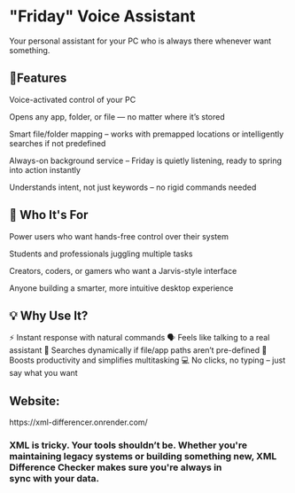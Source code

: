 <h1>"Friday" Voice Assistant </h1>
Your personal assistant for your PC who is always there whenever want something.

<h2>🚀Features</h2>
Voice-activated control of your PC

Opens any app, folder, or file — no matter where it’s stored

Smart file/folder mapping – works with premapped locations or intelligently searches if not predefined

Always-on background service – Friday is quietly listening, ready to spring into action instantly

Understands intent, not just keywords – no rigid commands needed


<h2>👤 Who It's For</h2>
Power users who want hands-free control over their system

Students and professionals juggling multiple tasks

Creators, coders, or gamers who want a Jarvis-style interface

Anyone building a smarter, more intuitive desktop experience

<h2>💡 Why Use It?</h2>
⚡ Instant response with natural commands
🗣️ Feels like talking to a real assistant
🧭 Searches dynamically if file/app paths aren’t pre-defined
🎯 Boosts productivity and simplifies multitasking
💻 No clicks, no typing – just say what you want

<h2>Website:</h2>
https://xml-differencer.onrender.com/

<h3>XML is tricky. Your tools shouldn’t be.
Whether you're maintaining legacy systems or building something new, XML Difference Checker makes sure you're always in sync with your data.</h3>
